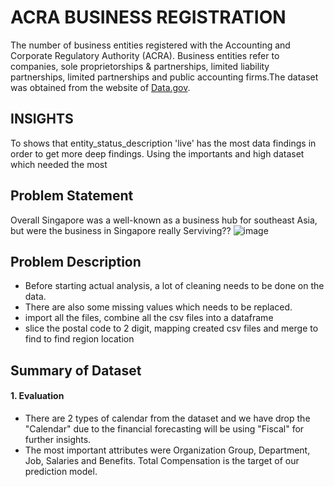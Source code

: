 # ACRA BUSINESS REGISTRATION

The number of business entities registered with the Accounting and Corporate Regulatory Authority (ACRA). Business entities refer to companies, sole proprietorships & partnerships, limited liability partnerships, limited partnerships and public accounting firms.The dataset was obtained from the website of [Data.gov]. 

## INSIGHTS
To shows that entity_status_description 'live' has the most data findings in order to get more deep findings. Using the importants and high dataset which needed the most

## Problem Statement
Overall Singapore was a well-known as a business hub for southeast Asia, but were the business in Singapore really Serviving??
![image](https://user-images.githubusercontent.com/74976732/126266711-4c01b85c-3e55-44a0-9bb8-e50d1b35b4df.png)

## Problem Description 
* Before starting actual analysis, a lot of cleaning needs to be done on the data. 
* There are also some missing values which needs to be replaced. 
* import all the files, combine all the csv files into a dataframe
* slice the postal code to 2 digit, mapping created csv files and merge to find to find region location

## Summary of Dataset
#### 1. Evaluation
* There are 2 types of calendar from the dataset and we have drop the "Calendar" due to the financial forecasting will be using "Fiscal" for further insights. 
* The most important attributes were Organization Group, Department, Job, Salaries and Benefits. Total Compensation is the target of our prediction model. 


[Data.gov]:https://data.gov.sg/dataset/entities-with-unique-entity-number?resource_id=39201285-b73e-487a-a971-3a12d34ab8d9
